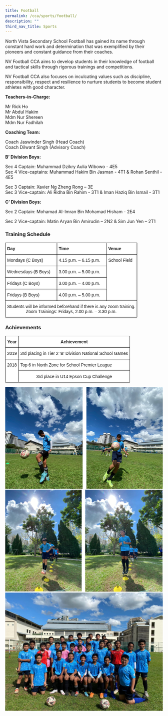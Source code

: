 ```yaml
---
title: Football
permalink: /cca/sports/football/
description: ""
third_nav_title: Sports
---
```

North Vista Secondary School Football has gained its name through constant hard work and determination that was exemplified by their pioneers and constant guidance from their coaches. 

NV Football CCA aims to develop students in their knowledge of football and tactical skills through rigorous trainings and competitions. 

NV Football CCA also focuses on inculcating values such as discipline, responsibility, respect and resilience to nurture students to become student athletes with good character.

**Teachers-in-Charge:**

Mr Rick Ho <br>
Mr Abdul Hakim <br>
Mdm Nur Shereen<br>
Mdm Nur Fadhilah

**Coaching Team:**

Coach Jaswinder Singh (Head Coach) <br>
Coach Dilwant Singh (Advisory Coach)

**B’ Division Boys:**

Sec 4 Captain: Muhammad Dzikry Aulia Wibowo - 4E5 <br>
Sec 4 Vice-captains: Muhammad Hakim Bin Jasman - 4T1 & Rohan Senthil - 4E5

Sec 3 Captain: Xavier Ng Zheng Rong – 3E <br>
Sec 3 Vice-captain: Ali Ridha Bin Rahim - 3T1 & Iman Haziq Bin Ismail - 3T1


**C’ Division Boys:**

Sec 2 Captain: Mohamad Al-Imran Bin Mohamad Hisham - 2E4

Sec 2 Vice-captain: Matin Aryan Bin Amirudin – 2N2 & Sim Jun Yen – 2T1

### Training Schedule

<style type="text/css">
.tg  {border-collapse:collapse;border-spacing:0;}
.tg td{border-color:black;border-style:solid;border-width:1px;font-family:Arial, sans-serif;font-size:14px;
  overflow:hidden;padding:10px 5px;word-break:normal;}
.tg th{border-color:black;border-style:solid;border-width:1px;font-family:Arial, sans-serif;font-size:14px;
  font-weight:normal;overflow:hidden;padding:10px 5px;word-break:normal;}
.tg .tg-dgl5{background-color:#FFF;font-weight:bold;text-align:left;vertical-align:top}
.tg .tg-ktyi{background-color:#FFF;text-align:left;vertical-align:top}
.tg .tg-7yig{background-color:#FFF;text-align:center;vertical-align:top}
</style>
<table class="tg">
<thead>
  <tr>
    <th class="tg-dgl5">Day</th>
    <th class="tg-dgl5">Time</th>
    <th class="tg-dgl5">Venue</th>
  </tr>
</thead>
<tbody>
  <tr>
    <td class="tg-ktyi">Mondays (C Boys)</td>
    <td class="tg-ktyi">4.15 p.m. – 6.15 p.m.</td>
    <td class="tg-ktyi" rowspan="4">School Field</td>
  </tr>
  <tr>
    <td class="tg-ktyi">Wednesdays (B Boys)</td>
    <td class="tg-ktyi">3.00 p.m. – 5.00 p.m.</td>
  </tr>
  <tr>
    <td class="tg-ktyi">Fridays (C Boys)</td>
    <td class="tg-ktyi">3.00 p.m. – 4.00 p.m.</td>
  </tr>
  <tr>
    <td class="tg-ktyi">Fridays (B Boys)</td>
    <td class="tg-ktyi">4.00 p.m. – 5.00 p.m.</td>
  </tr>
  <tr>
    <td class="tg-7yig" colspan="3">Students will be informed beforehand if there is any zoom training.<br>Zoom Trainings: Fridays, 2.00 p.m. – 3.30 p.m.</td>
  </tr>
</tbody>
</table>

### Achievements

<style type="text/css">
.tg  {border-collapse:collapse;border-spacing:0;}
.tg td{border-color:black;border-style:solid;border-width:1px;font-family:Arial, sans-serif;font-size:14px;
  overflow:hidden;padding:10px 5px;word-break:normal;}
.tg th{border-color:black;border-style:solid;border-width:1px;font-family:Arial, sans-serif;font-size:14px;
  font-weight:normal;overflow:hidden;padding:10px 5px;word-break:normal;}
.tg .tg-9hzb{background-color:#FFF;font-weight:bold;text-align:center;vertical-align:top}
.tg .tg-7yig{background-color:#FFF;text-align:center;vertical-align:top}
.tg .tg-ktyi{background-color:#FFF;text-align:left;vertical-align:top}
</style>
<table class="tg">
<thead>
  <tr>
    <th class="tg-9hzb">Year</th>
    <th class="tg-9hzb"> Achievement</th>
  </tr>
</thead>
<tbody>
  <tr>
    <td class="tg-7yig">2019</td>
    <td class="tg-ktyi">3rd placing in Tier 2 'B' Division National School Games </td>
  </tr>
  <tr>
    <td class="tg-7yig" rowspan="2">2018</td>
    <td class="tg-ktyi">Top 6 in North Zone for School Premier League </td>
  </tr>
  <tr>
    <td class="tg-7yig"> 3rd place in U14 Epson Cup Challenge</td>
  </tr>
</tbody>
</table>

![](/images/football%201.png)
![](/images/football%202.png)
![](/images/football-21v.jpg)